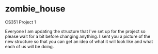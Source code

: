 # zombie_house
CS351 Project 1 

Everyone I am updating the structure that I've set up for the project so please wait for a  bit before changing anything. I sent you a picture of the new structure so that you can get an idea of what it will look like and what each of us will be doing.